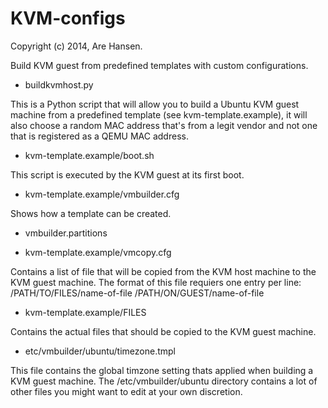 KVM-configs
===========

Copyright (c) 2014, Are Hansen.

Build KVM guest from predefined templates with custom configurations.


- buildkvmhost.py

This is a Python script that will allow you to build a Ubuntu KVM guest machine
from a predefined template (see kvm-template.example), it will also choose a
random MAC address that's from a legit vendor and not one that is registered as
a QEMU MAC address.

- kvm-template.example/boot.sh

This script is executed by the KVM guest at its first boot.

- kvm-template.example/vmbuilder.cfg

Shows how a template can be created.

- vmbuilder.partitions

- kvm-template.example/vmcopy.cfg

Contains a list of file that will be copied from the KVM host machine to the KVM
guest machine. The format of this file requiers one entry per line:
/PATH/TO/FILES/name-of-file /PATH/ON/GUEST/name-of-file 

- kvm-template.example/FILES

Contains the actual files that should be copied to the KVM guest machine.

- etc/vmbuilder/ubuntu/timezone.tmpl

This file contains the global timzone setting thats applied when building a KVM
guest machine. The /etc/vmbuilder/ubuntu directory contains a lot of other files
you might want to edit at your own discretion.



